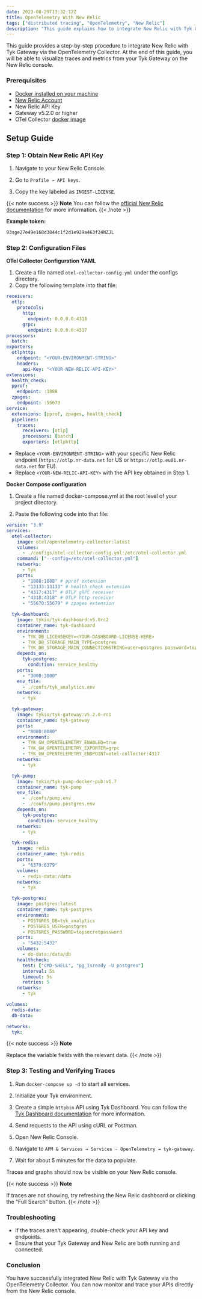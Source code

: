 ```yaml
---
date: 2023-08-29T13:32:12Z
title: OpenTelemetry With New Relic
tags: ["distributed tracing", "OpenTelemetry", "New Relic"]
description: "This guide explains how to integrate New Relic with Tyk Gateway via the OpenTelemetry Collector"
---
```


This guide provides a step-by-step procedure to integrate New Relic with Tyk Gateway via the OpenTelemetry Collector. At the end of this guide, you will be able to visualize traces and metrics from your Tyk Gateway on the New Relic console.

### Prerequisites

- [Docker installed on your machine](https://docs.docker.com/get-docker/)
- [New Relic Account](https://newrelic.com/)
- New Relic API Key
- Gateway v5.2.0 or higher
- OTel Collector [docker image](https://hub.docker.com/r/otel/opentelemetry-collector)

## Setup Guide

### Step 1: Obtain New Relic API Key

1. Navigate to your New Relic Console.

2. Go to `Profile → API keys`.

3. Copy the key labeled as `INGEST-LICENSE`.

{{< note success >}}
**Note**
You can follow the [official New Relic documentation](https://docs.newrelic.com/docs/apis/intro-apis/new-relic-api-keys/) for more information.
{{< /note >}}

**Example token:**

```bash
93sge27e49e168d3844c1f2d1e929a463f24NZJL
```

### Step 2: Configuration Files

**OTel Collector Configuration YAML**

1. Create a file named `otel-collector-config.yml` under the configs directory.
2. Copy the following template into that file:

```yaml
receivers:
  otlp:
    protocols:
      http:
        endpoint: 0.0.0.0:4318
      grpc:
        endpoint: 0.0.0.0:4317
processors:
  batch:
exporters:
  otlphttp:
    endpoint: "<YOUR-ENVIRONMENT-STRING>"
    headers:
      api-Key: "<YOUR-NEW-RELIC-API-KEY>"
extensions:
  health_check:
  pprof:
    endpoint: :1888
  zpages:
    endpoint: :55679
service:
  extensions: [pprof, zpages, health_check]
  pipelines:
    traces:
      receivers: [otlp]
      processors: [batch]
      exporters: [otlphttp]
```

- Replace `<YOUR-ENVIRONMENT-STRING>` with your specific New Relic endpoint (`https://otlp.nr-data.net` for US or `https://otlp.eu01.nr-data.net` for EU).
- Replace `<YOUR-NEW-RELIC-API-KEY>` with the API key obtained in Step 1.

**Docker Compose configuration**

1. Create a file named docker-compose.yml at the root level of your project directory.

2. Paste the following code into that file:

```yaml
version: "3.9"
services:
  otel-collector:
    image: otel/opentelemetry-collector:latest
    volumes:
      - ./configs/otel-collector-config.yml:/etc/otel-collector.yml
    command: ["--config=/etc/otel-collector.yml"]
    networks:
      - tyk
    ports:
      - "1888:1888" # pprof extension
      - "13133:13133" # health_check extension
      - "4317:4317" # OTLP gRPC receiver
      - "4318:4318" # OTLP http receiver
      - "55670:55679" # zpages extension

  tyk-dashboard:
    image: tykio/tyk-dashboard:v5.0rc2
    container_name: tyk-dashboard
    environment:
      - TYK_DB_LICENSEKEY=<YOUR-DASHBOARD-LICENSE-HERE>
      - TYK_DB_STORAGE_MAIN_TYPE=postgres
      - TYK_DB_STORAGE_MAIN_CONNECTIONSTRING=user=postgres password=topsecretpassword host=tyk-postgres port=5432 database=tyk_analytics
    depends_on:
      tyk-postgres:
        condition: service_healthy
    ports:
      - "3000:3000"
    env_file:
      - ./confs/tyk_analytics.env
    networks:
      - tyk

  tyk-gateway:
    image: tykio/tyk-gateway:v5.2.0-rc1
    container_name: tyk-gateway
    ports:
      - "8080:8080"
    environment:
      - TYK_GW_OPENTELEMETRY_ENABLED=true
      - TYK_GW_OPENTELEMETRY_EXPORTER=grpc
      - TYK_GW_OPENTELEMETRY_ENDPOINT=otel-collector:4317
    networks:
      - tyk

  tyk-pump:
    image: tykio/tyk-pump-docker-pub:v1.7
    container_name: tyk-pump
    env_file:
      - ./confs/pump.env
      - ./confs/pump.postgres.env
    depends_on:
      tyk-postgres:
        condition: service_healthy
    networks:
      - tyk

  tyk-redis:
    image: redis
    container_name: tyk-redis
    ports:
      - "6379:6379"
    volumes:
      - redis-data:/data
    networks:
      - tyk

  tyk-postgres:
    image: postgres:latest
    container_name: tyk-postgres
    environment:
      - POSTGRES_DB=tyk_analytics
      - POSTGRES_USER=postgres
      - POSTGRES_PASSWORD=topsecretpassword
    ports:
      - "5432:5432"
    volumes:
      - db-data:/data/db
    healthcheck:
      test: ["CMD-SHELL", "pg_isready -U postgres"]
      interval: 5s
      timeout: 5s
      retries: 5
    networks:
      - tyk

volumes:
  redis-data:
  db-data:

networks:
  tyk:
```

{{< note success >}}
**Note**

Replace the variable fields with the relevant data.
{{< /note >}}

### Step 3: Testing and Verifying Traces

1. Run `docker-compose up -d` to start all services.

2. Initialize your Tyk environment.

3. Create a simple `httpbin` API using Tyk Dashboard. You can follow the [Tyk Dashboard documentation](https://tyk.io/docs/3.1/getting-started/create-api/) for more information.

4. Send requests to the API using cURL or Postman.

5. Open New Relic Console.

6. Navigate to `APM & Services → Services - OpenTelemetry → tyk-gateway`.

7. Wait for about 5 minutes for the data to populate.

Traces and graphs should now be visible on your New Relic console.

{{< note success >}}
**Note**

If traces are not showing, try refreshing the New Relic dashboard or clicking the “Full Search” button.
{{< /note >}}

### Troubleshooting

- If the traces aren't appearing, double-check your API key and endpoints.
- Ensure that your Tyk Gateway and New Relic are both running and connected.

### Conclusion

You have successfully integrated New Relic with Tyk Gateway via the OpenTelemetry Collector. You can now monitor and trace your APIs directly from the New Relic console.
